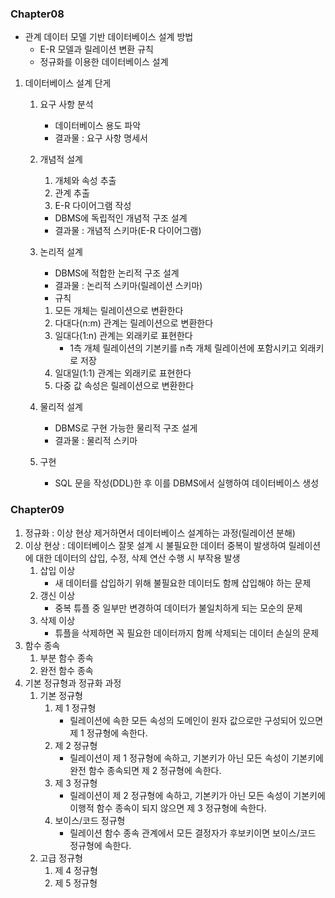 ### Chapter08

- 관계 데이터 모델 기반 데이터베이스 설계 방법
  - E-R 모델과 릴레이션 변환 규칙
  - 정규화를 이용한 데이터베이스 설계

1. 데이터베이스 설계 단게

   1. 요구 사항 분석

      - 데이터베이스 용도 파악
      - 결과물 : 요구 사항 명세서

   2. 개념적 설계

      1. 개체와 속성 추출
      2. 관계 추출
      3. E-R 다이어그램 작성

      - DBMS에 독립적인 개념적 구조 설계
      - 결과물 : 개념적 스키마(E-R 다이어그램)

   3. 논리적 설계

      - DBMS에 적합한 논리적 구조 설계
      - 결과물 : 논리적 스키마(릴레이션 스키마)
      - 규칙

      1. 모든 개체는 릴레이션으로 변환한다
      2. 다대다(n:m) 관계는 릴레이션으로 변환한다
      3. 일대다(1:n) 관계는 외래키로 표현한다
         - 1측 개체 릴레이션의 기본키를 n측 개체 릴레이션에 포함시키고 외래키로 저장
      4. 일대일(1:1) 관계는 외래키로 표현한다
      5. 다중 값 속성은 릴레이션으로 변환한다

   4. 물리적 설계

      - DBMS로 구현 가능한 물리적 구조 설게
      - 결과물 : 물리적 스키마

   5. 구현

      - SQL 문을 작성(DDL)한 후 이를 DBMS에서 실행하여 데이터베이스 생성

### Chapter09

1. 정규화 : 이상 현상 제거하면서 데이터베이스 설계하는 과정(릴레이션 분해)
2. 이상 현상 : 데이터베이스 잘못 설계 시 불필요한 데이터 중복이 발생하여 릴레이션에 대한 데이터의 삽입, 수정, 삭제 연산 수행 시 부작용 발생
   1. 삽입 이상
      - 새 데이터를 삽입하기 위해 불필요한 데이터도 함께 삽입해야 하는 문제
   2. 갱신 이상
      - 중복 튜플 중 일부만 변경하여 데이터가 불일치하게 되는 모순의 문제
   3. 삭제 이상
      - 튜플을 삭제하면 꼭 필요한 데이터까지 함께 삭제되는 데이터 손실의 문제
3. 함수 종속
   1. 부분 함수 종속
   2. 완전 함수 종속
4. 기본 정규형과 정규화 과정
   1. 기본 정규형
      1. 제 1 정규형
         - 릴레이션에 속한 모든 속성의 도메인이 원자 값으로만 구성되어 있으면 제 1 정규형에 속한다.
      2. 제 2 정규형
         - 릴레이션이 제 1 정규형에 속하고, 기본키가 아닌 모든 속성이 기본키에 완전 함수 종속되면 제 2 정규형에 속한다.
      3. 제 3 정규형
         - 릴레이션이 제 2 정규형에 속하고, 기본키가 아닌 모든 속성이 기본키에 이행적 함수 종속이 되지 않으면 제 3 정규형에 속한다.
      4. 보이스/코드 정규형
         - 릴레이션 함수 종속 관계에서 모든 결정자가 후보키이면 보이스/코드 정규형에 속한다.
   2. 고급 정규형
      1. 제 4 정규형
      2. 제 5 정규형
